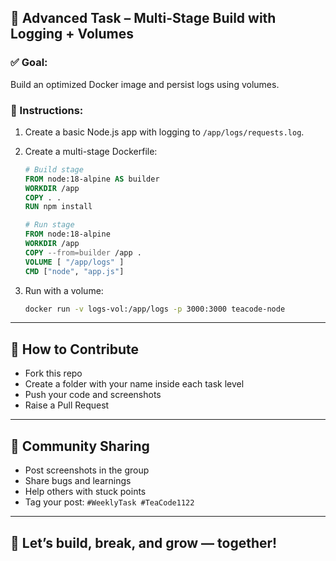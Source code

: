 ## 🔴 Advanced Task – Multi-Stage Build with Logging + Volumes

### ✅ Goal:
Build an optimized Docker image and persist logs using volumes.

### 📝 Instructions:
1. Create a basic Node.js app with logging to `/app/logs/requests.log`.
2. Create a multi-stage Dockerfile:
    ```dockerfile
    # Build stage
    FROM node:18-alpine AS builder
    WORKDIR /app
    COPY . .
    RUN npm install

    # Run stage
    FROM node:18-alpine
    WORKDIR /app
    COPY --from=builder /app .
    VOLUME [ "/app/logs" ]
    CMD ["node", "app.js"]
    ```

3. Run with a volume:
    ```bash
    docker run -v logs-vol:/app/logs -p 3000:3000 teacode-node
    ```

---

## 📸 How to Contribute

- Fork this repo  
- Create a folder with your name inside each task level  
- Push your code and screenshots  
- Raise a Pull Request  

---

## 💬 Community Sharing

- Post screenshots in the group  
- Share bugs and learnings  
- Help others with stuck points  
- Tag your post: `#WeeklyTask #TeaCode1122`

---

## 🌟 Let’s build, break, and grow — together!

